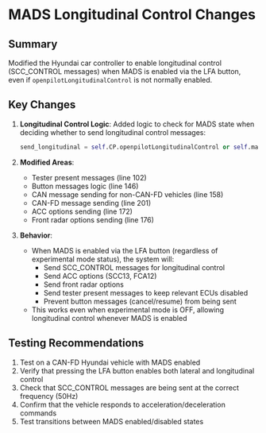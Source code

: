 # MADS Longitudinal Control Changes

## Summary

Modified the Hyundai car controller to enable longitudinal control (SCC_CONTROL messages) when MADS is enabled via the LFA button, even if `openpilotLongitudinalControl` is not normally enabled.

## Key Changes

1. **Longitudinal Control Logic**: Added logic to check for MADS state when deciding whether to send longitudinal control messages:
   ```python
   send_longitudinal = self.CP.openpilotLongitudinalControl or self.mads.enable_mads
   ```

2. **Modified Areas**:
   - Tester present messages (line 102)
   - Button messages logic (line 146)
   - CAN message sending for non-CAN-FD vehicles (line 158)
   - CAN-FD message sending (line 201)
   - ACC options sending (line 172)
   - Front radar options sending (line 176)

3. **Behavior**:
   - When MADS is enabled via the LFA button (regardless of experimental mode status), the system will:
     - Send SCC_CONTROL messages for longitudinal control
     - Send ACC options (SCC13, FCA12)
     - Send front radar options
     - Send tester present messages to keep relevant ECUs disabled
     - Prevent button messages (cancel/resume) from being sent
   - This works even when experimental mode is OFF, allowing longitudinal control whenever MADS is enabled

## Testing Recommendations

1. Test on a CAN-FD Hyundai vehicle with MADS enabled
2. Verify that pressing the LFA button enables both lateral and longitudinal control
3. Check that SCC_CONTROL messages are being sent at the correct frequency (50Hz)
4. Confirm that the vehicle responds to acceleration/deceleration commands
5. Test transitions between MADS enabled/disabled states